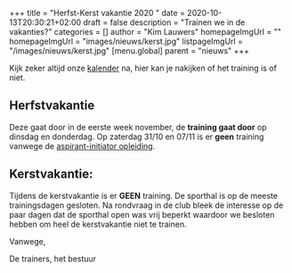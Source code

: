+++
title = "Herfst-Kerst vakantie 2020 "
date = 2020-10-13T20:30:21+02:00
draft = false
description = "Trainen we in de vakanties?"
categories = []
author = "Kim Lauwers"
homepageImgUrl = ""
homepageImgUrl = "images/nieuws/kerst.jpg"
listpageImgUrl = "/images/nieuws/kerst.jpg"
[menu.global]
    parent = "nieuws"
+++

Kijk zeker altijd onze [kalender](https://www.jujitsukeerbergen.be/kalender/) na, hier kan je nakijken of het training is of niet.

## Herfstvakantie
Deze gaat door in de eerste week november, de **training gaat door** op dinsdag en donderdag.
Op zaterdag 31/10 en 07/11 is er **geen** training vanwege de [aspirant-initiator opleiding](https://www.jujitsukeerbergen.be/nieuws/2020/10/03/aspirant-initator-2020/).
 

## Kerstvakantie:
Tijdens de kerstvakantie is er **GEEN** training. De sporthal is op de meeste trainingsdagen gesloten. 
Na rondvraag in de club bleek de interesse op de paar dagen dat de sporthal open was vrij beperkt waardoor we besloten hebben om heel de kerstvakantie niet te trainen.



Vanwege,

De trainers, het bestuur